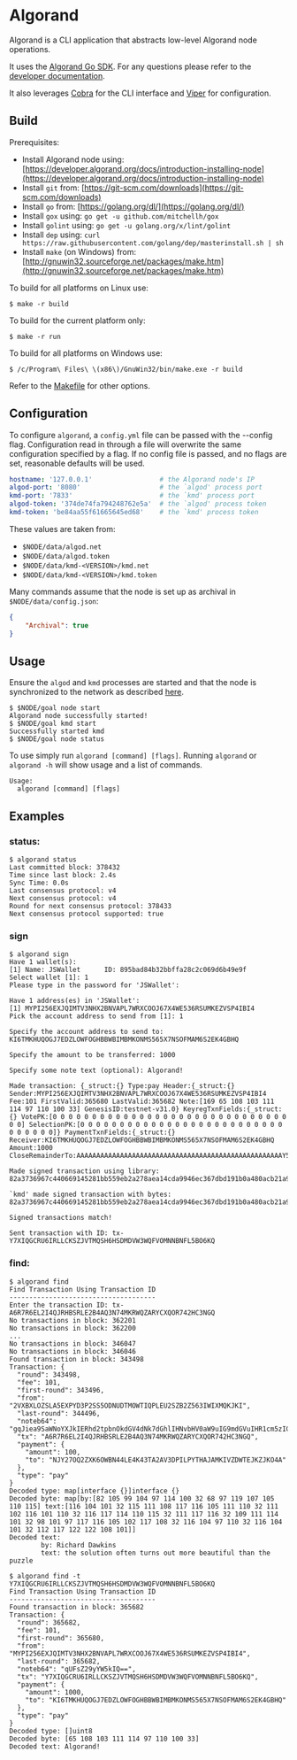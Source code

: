 # Algorand

Algorand is a CLI application that abstracts low-level Algorand node operations.

It uses the [Algorand Go SDK](https://github.com/algorand/go-algorand-sdk). For any questions please refer to the [developer documentation](https://developer.algorand.org/docs/go-sdk).

It also leverages [Cobra](https://github.com/spf13/cobra) for the CLI interface and [Viper](https://github.com/spf13/viper) for configuration.

## Build

Prerequisites:
* Install Algorand node using: [https://developer.algorand.org/docs/introduction-installing-node](https://developer.algorand.org/docs/introduction-installing-node)
* Install `git` from: [https://git-scm.com/downloads](https://git-scm.com/downloads)
* Install `go` from: [https://golang.org/dl/](https://golang.org/dl/)
* Install `gox` using: `go get -u github.com/mitchellh/gox`
* Install `golint` using: `go get -u golang.org/x/lint/golint`
* Install `dep` using: `curl https://raw.githubusercontent.com/golang/dep/masterinstall.sh | sh`
* Install `make` (on Windows) from: [http://gnuwin32.sourceforge.net/packages/make.htm](http://gnuwin32.sourceforge.net/packages/make.htm)

To build for all platforms on Linux use:

```
$ make -r build
```

To build for the current platform only:
```
$ make -r run
```

To build for all platforms on Windows use:
```
$ /c/Program\ Files\ \(x86\)/GnuWin32/bin/make.exe -r build
```

Refer to the [Makefile](Makefile) for other options.

## Configuration

To configure `algorand`, a `config.yml` file can be passed with the --config flag. Configuration read in through a file will overwrite the same configuration specified by a flag. If no config file is passed, and no flags are set, reasonable defaults will be used.

```yml
hostname: '127.0.0.1'                 # the Algorand node's IP
algod-port: '8080'                    # the `algod' process port
kmd-port: '7833'                      # the `kmd' process port
algod-token: '374de74fa794248762e5a'  # the `algod' process token
kmd-token: 'be84aa55f61665645ed68'    # the `kmd' process token
```

These values are taken from:
* `$NODE/data/algod.net`
* `$NODE/data/algod.token`
* `$NODE/data/kmd-<VERSION>/kmd.net`
* `$NODE/data/kmd-<VERSION>/kmd.token`

Many commands assume that the node is set up as archival in `$NODE/data/config.json`:

```json
{
    "Archival": true
}
```

## Usage

Ensure the `algod` and `kmd` processes are started and that the node is synchronized to the network as described [here](https://developer.algorand.org/docs/introduction-installing-node).

```
$ $NODE/goal node start
Algorand node successfully started!
$ $NODE/goal kmd start
Successfully started kmd
$ $NODE/goal node status
```

To use simply run `algorand [command] [flags]`. Running `algorand` or `algorand -h` will show usage and a list of commands.

```
Usage:
  algorand [command] [flags]
```

## Examples

### status:

```
$ algorand status
Last committed block: 378432
Time since last block: 2.4s
Sync Time: 0.0s
Last consensus protocol: v4
Next consensus protocol: v4
Round for next consensus protocol: 378433
Next consensus protocol supported: true
```

### sign

```
$ algorand sign
Have 1 wallet(s):
[1] Name: JSWallet      ID: 895bad84b32bbffa28c2c069d6b49e9f
Select wallet [1]: 1
Please type in the password for 'JSWallet':

Have 1 address(es) in 'JSWallet':
[1] MYPI256EXJQIMTV3NHX2BNVAPL7WRXCOOJ67X4WE536RSUMKEZVSP4IBI4
Pick the account address to send from [1]: 1

Specify the account address to send to: KI6TMKHUQOGJ7EDZLOWFOGHBBWBIMBMKONMS565X7NSOFMAM6S2EK4GBHQ

Specify the amount to be transferred: 1000

Specify some note text (optional): Algorand!

Made transaction: {_struct:{} Type:pay Header:{_struct:{} Sender:MYPI256EXJQIMTV3NHX2BNVAPL7WRXCOOJ67X4WE536RSUMKEZVSP4IBI4 Fee:101 FirstValid:365680 LastValid:365682 Note:[169 65 108 103 111 114 97 110 100 33] GenesisID:testnet-v31.0} KeyregTxnFields:{_struct:{} VotePK:[0 0 0 0 0 0 0 0 0 0 0 0 0 0 0 0 0 0 0 0 0 0 0 0 0 0 0 0 0 0 0 0] SelectionPK:[0 0 0 0 0 0 0 0 0 0 0 0 0 0 0 0 0 0 0 0 0 0 0 0 0 0 0 0 0 0 0 0]} PaymentTxnFields:{_struct:{} Receiver:KI6TMKHUQOGJ7EDZLOWFOGHBBWBIMBMKONMS565X7NSOFMAM6S2EK4GBHQ Amount:1000 CloseRemainderTo:AAAAAAAAAAAAAAAAAAAAAAAAAAAAAAAAAAAAAAAAAAAAAAAAAAAAY5HFKQ}}

Made signed transaction using library: 82a3736967c440669145281bb559eb2a278aea14cda9946ec367dbd191b0a480acb21a9489c0d6361f8b946711fc8fc864ea066021cbd5c01b078f4d072e07d47f02913624fd07a374786e89a3616d74cd03e8a366656565a26676ce00059470a367656ead746573746e65742d7633312e30a26c76ce00059472a46e6f7465c40aa9416c676f72616e6421a3726376c420523d3628f4838c9f90795bac5718e10d8286058a73592efbb7fb64e2b00cf4b4a3736e64c420661e8d77c4ba60864ebb69efa0b6a07aff68dc4e727dfbf2c4eefd19518a266ba474797065a3706179

`kmd' made signed transaction with bytes: 82a3736967c440669145281bb559eb2a278aea14cda9946ec367dbd191b0a480acb21a9489c0d6361f8b946711fc8fc864ea066021cbd5c01b078f4d072e07d47f02913624fd07a374786e89a3616d74cd03e8a366656565a26676ce00059470a367656ead746573746e65742d7633312e30a26c76ce00059472a46e6f7465c40aa9416c676f72616e6421a3726376c420523d3628f4838c9f90795bac5718e10d8286058a73592efbb7fb64e2b00cf4b4a3736e64c420661e8d77c4ba60864ebb69efa0b6a07aff68dc4e727dfbf2c4eefd19518a266ba474797065a3706179

Signed transactions match!

Sent transaction with ID: tx-Y7XIQGCRU6IRLLCKSZJVTMQSH6HSDMDVW3WQFVOMNNBNFL5BO6KQ
```

### find:

```
$ algorand find
Find Transaction Using Transaction ID
-------------------------------------
Enter the transaction ID: tx-A6R7R6EL2I4QJRHBSRLE2B4AQ3N74MKRWQZARYCXQOR742HC3NGQ
No transactions in block: 362201
No transactions in block: 362200
...
No transactions in block: 346047
No transactions in block: 346046
Found transaction in block: 343498
Transaction: {
  "round": 343498,
  "fee": 101,
  "first-round": 343496,
  "from": "2VXBXLOZSLA5EXPYD3P2SS5ODNUDTMOWTIQPLEU2SZB2Z563IWIXMQKJKI",
  "last-round": 344496,
  "noteb64": "gqJiea9SaWNoYXJkIERhd2tpbnOkdGV4dNk7dGhlIHNvbHV0aW9uIG9mdGVuIHR1cm5zIG91dCBtb3JlIGJlYXV0aWZ1bCB0aGFuIHRoZSBwdXp6bGU=",
  "tx": "A6R7R6EL2I4QJRHBSRLE2B4AQ3N74MKRWQZARYCXQOR742HC3NGQ",
  "payment": {
    "amount": 100,
    "to": "NJY27OQ2ZXK6OWBN44LE4K43TA2AV3DPILPYTHAJAMKIVZDWTEJKZJKO4A"
  },
  "type": "pay"
}
Decoded type: map[interface {}]interface {}
Decoded byte: map[by:[82 105 99 104 97 114 100 32 68 97 119 107 105 110 115] text:[116 104 101 32 115 111 108 117 116 105 111 110 32 111 102 116 101 110 32 116 117 114 110 115 32 111 117 116 32 109 111 114 101 32 98 101 97 117 116 105 102 117 108 32 116 104 97 110 32 116 104 101 32 112 117 122 122 108 101]]
Decoded text:
        by: Richard Dawkins
        text: the solution often turns out more beautiful than the puzzle
```

```
$ algorand find -t Y7XIQGCRU6IRLLCKSZJVTMQSH6HSDMDVW3WQFVOMNNBNFL5BO6KQ
Find Transaction Using Transaction ID
-------------------------------------
Found transaction in block: 365682
Transaction: {
  "round": 365682,
  "fee": 101,
  "first-round": 365680,
  "from": "MYPI256EXJQIMTV3NHX2BNVAPL7WRXCOOJ67X4WE536RSUMKEZVSP4IBI4",
  "last-round": 365682,
  "noteb64": "qUFsZ29yYW5kIQ==",
  "tx": "Y7XIQGCRU6IRLLCKSZJVTMQSH6HSDMDVW3WQFVOMNNBNFL5BO6KQ",
  "payment": {
    "amount": 1000,
    "to": "KI6TMKHUQOGJ7EDZLOWFOGHBBWBIMBMKONMS565X7NSOFMAM6S2EK4GBHQ"
  },
  "type": "pay"
}
Decoded type: []uint8
Decoded byte: [65 108 103 111 114 97 110 100 33]
Decoded text: Algorand!
```
